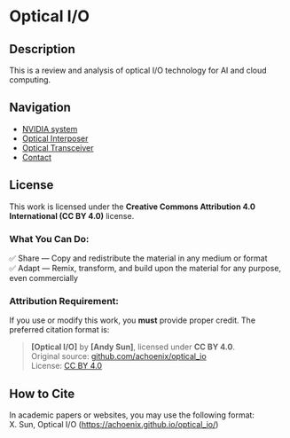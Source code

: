 # Optical I/O

## Description
This is a review and analysis of optical I/O technology for AI and cloud computing. 


## Navigation

- [NVIDIA system](nvidia_system.md)
- [Optical Interposer](optical_interposer.md)
- [Optical Transceiver](transceiver.md)
- [Contact](contact.md)


## License  
This work is licensed under the **Creative Commons Attribution 4.0 International (CC BY 4.0)** license.  

### What You Can Do:
✅ Share — Copy and redistribute the material in any medium or format  
✅ Adapt — Remix, transform, and build upon the material for any purpose, even commercially  

### Attribution Requirement:  
If you use or modify this work, you **must** provide proper credit. The preferred citation format is:  

> **[Optical I/O]** by **[Andy Sun]**, licensed under **CC BY 4.0**.  
> Original source: [github.com/achoenix/optical_io](https://github.com/achoenix/optical_io/)  
> License: [CC BY 4.0](https://creativecommons.org/licenses/by/4.0/)  

## How to Cite  
In academic papers or websites, you may use the following format:  
X. Sun, Optical I/O (https://achoenix.github.io/optical_io/)
